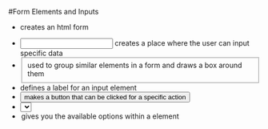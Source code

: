 #Form Elements and Inputs

* <form> creates an html form
* <input> creates a place where the user can input specific data
* <fieldset> used to group similar elements in a form and draws a box around them
* <label> defines a label for an input element
* <button> makes a button that can be clicked for a specific action
* <select> makes a dropdown list of values
* <option> gives you the available options within a <select> element
